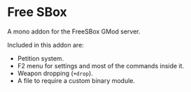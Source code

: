 # Free SBox

A mono addon for the FreeSBox GMod server.

Included in this addon are:
- Petition system.
- F2 menu for settings and most of the commands inside it.
- Weapon dropping (`+drop`).
- A file to require a custom binary module.
